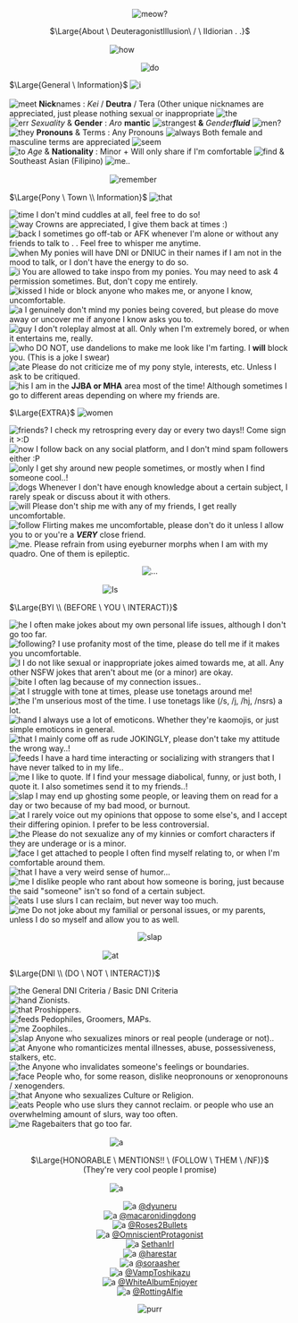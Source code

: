 <div align="center"> 

![meow?](https://komarev.com/ghpvc/?username=your-DeuteragonistIllusion)
</div>

<p align="center">
$\Large{About \ DeuteragonistIllusion\ / \ IIdiorian . .}$
</p>

ㅤㅤㅤㅤㅤㅤㅤㅤㅤㅤㅤㅤㅤㅤ![how](https://i.imgur.com/udGOht7.png)

<div align="center"> 

![do](https://watermelon.crd.co/assets/images/gallery22/9ce10986.gif?v=9a76615e)
</div>


$\Large{General \  Information}$ ![i](https://xyz.crd.co/assets/images/gallery17/a62799b2.gif?v=4ca63763) <br> <br> ![meet](https://xyz.crd.co/assets/images/gallery11/7eed65f4.gif?v=4ca63763) **Nick**names : *Kei* / **Deutra** / Tera (Other unique nicknames are appreciated, just please nothing sexual or inappropriate ![the](https://xyz.crd.co/assets/images/gallery11/007c8a23.png?v=4ca63763) <br> ![err](https://xyz.crd.co/assets/images/gallery14/0faffe51.gif?v=4ca63763) *Sexuality* & **Gender** : *Aro* **mantic** ![strangest](https://cdn.discordapp.com/emojis/1214710399962845284.webp?size=22&quality=lossless) **&** *Gender****fluid*** ![men?](https://i.postimg.cc/P50kjdB6/Untitled512-20220917093636.png) <br> ![they](https://xyz.crd.co/assets/images/gallery03/65842f23.gif?v=4ca63763) **Pronouns** & Terms :  Any Pronouns ![always](https://xyz.crd.co/assets/images/gallery11/0d3842d9.gif?v=4ca63763) Both female and masculine terms are appreciated ![seem](https://xyz.crd.co/assets/images/gallery03/79dab917.png?v=4ca63763) <br> ![to](https://xyz.crd.co/assets/images/gallery03/f8f6e3dc.gif?v=4ca63763) *Age* & **Nationality** : Minor + Will only share if I'm comfortable ![find](https://xyz.crd.co/assets/images/gallery03/5ff29e38.gif?v=4ca63763) & Southeast Asian (Filipino) ![me..](https://xyz.crd.co/assets/images/gallery10/2dc3bc32.gif?v=4ca63763)

ㅤㅤㅤㅤㅤㅤㅤㅤㅤㅤㅤㅤㅤㅤ![remember](https://64.media.tumblr.com/3a5c65b2ad6e0351d30113982990f993/59529026e66043b3-75/s1280x1920/f8b35da75fdacfba7dde49582b59216940345c23.pnj)


$\Large{Pony \ Town \\ Information}$ ![that](https://watermelon.crd.co/assets/images/gallery05/e39516b1.gif?v=9a76615e)

![time](https://xyz.crd.co/assets/images/gallery01/adb2e587.gif?v=4ca63763) I don't mind cuddles at all, feel free to do so! <br> ![way](https://xyz.crd.co/assets/images/gallery01/adb2e587.gif?v=4ca63763) Crowns are appreciated, I give them back at times :) <br> ![back](https://xyz.crd.co/assets/images/gallery01/adb2e587.gif?v=4ca63763) I sometimes go off-tab or AFK whenever I'm alone or without any friends to talk to . . Feel free to whisper me anytime. <br> ![when](https://xyz.crd.co/assets/images/gallery01/adb2e587.gif?v=4ca63763) My ponies will have DNI or DNIUC in their names if I am not in the mood to talk, or I don't have the energy to do so. <br> ![i](https://xyz.crd.co/assets/images/gallery01/adb2e587.gif?v=4ca63763) You are allowed to take inspo from my ponies. You may need to ask 4 permission sometimes. But, don't copy me entirely. <br> ![kissed](https://xyz.crd.co/assets/images/gallery01/adb2e587.gif?v=4ca63763) I hide or block anyone who makes me, or anyone I know, uncomfortable. <br> ![a](https://xyz.crd.co/assets/images/gallery01/adb2e587.gif?v=4ca63763) I genuinely don't mind my ponies being covered, but please do move away or uncover me if anyone I know asks you to. <br> ![guy](https://xyz.crd.co/assets/images/gallery01/adb2e587.gif?v=4ca63763) I don't roleplay almost at all. Only when I'm extremely bored, or when it entertains me, really. <br> ![who](https://xyz.crd.co/assets/images/gallery01/adb2e587.gif?v=4ca63763) DO NOT, use dandelions to make me look like I'm farting. I **will** block you. (This is a joke I swear) <br> ![ate](https://xyz.crd.co/assets/images/gallery01/adb2e587.gif?v=4ca63763) Please do not criticize me of my pony style, interests, etc. Unless I ask to be critiqued.
<br> ![his](https://xyz.crd.co/assets/images/gallery01/adb2e587.gif?v=4ca63763) I am in the **JJBA or MHA** area most of the time! Although sometimes I go to different areas depending on where my friends are.

$\Large{EXTRA}$ ![women](https://watermelon.crd.co/assets/images/gallery05/e39516b1.gif?v=9a76615e)

![friends?](https://xyz.crd.co/assets/images/gallery01/adb2e587.gif?v=4ca63763) I check my retrospring every day or every two days!! Come sign it >:D <br> ![now](https://xyz.crd.co/assets/images/gallery01/adb2e587.gif?v=4ca63763) I follow back on any social platform, and I don't mind spam followers either :P <br> ![only](https://xyz.crd.co/assets/images/gallery01/adb2e587.gif?v=4ca63763) I get shy around new people sometimes, or mostly when I find someone cool..! <br> ![dogs](https://xyz.crd.co/assets/images/gallery01/adb2e587.gif?v=4ca63763) Whenever I don't have enough knowledge about a certain subject, I rarely speak or discuss about it with others. <br> ![will](https://xyz.crd.co/assets/images/gallery01/adb2e587.gif?v=4ca63763) Please don't ship me with any of my friends, I get really uncomfortable. <br> ![follow](https://xyz.crd.co/assets/images/gallery01/adb2e587.gif?v=4ca63763) Flirting makes me uncomfortable, please don't do it unless I allow you to or you're a ***VERY*** close friend. <br> ![me.](https://xyz.crd.co/assets/images/gallery01/adb2e587.gif?v=4ca63763) Please refrain from using eyeburner morphs when I am with my quadro. One of them is epileptic.

<div align="center"> 

![...](https://watermelon.crd.co/assets/images/gallery21/988b7a01.gif?v=9a76615e)
</div>

ㅤㅤㅤㅤㅤㅤㅤㅤㅤㅤㅤㅤㅤ![Is](https://64.media.tumblr.com/3a5c65b2ad6e0351d30113982990f993/59529026e66043b3-75/s1280x1920/f8b35da75fdacfba7dde49582b59216940345c23.pnj)

$\Large{BYI \\ (BEFORE \ YOU \ INTERACT)}$

![he](https://64.media.tumblr.com/39b1ad7d60fa0c028f6b6465c22b51cb/tumblr_inline_p7lbzftHdi1qid2nw_75sq.gif) I often make jokes about my own personal life issues, although I don't go too far. <br> ![following?](https://64.media.tumblr.com/39b1ad7d60fa0c028f6b6465c22b51cb/tumblr_inline_p7lbzftHdi1qid2nw_75sq.gif) I use profanity most of the time, please do tell me if it makes you uncomfortable. <br> ![I](https://64.media.tumblr.com/39b1ad7d60fa0c028f6b6465c22b51cb/tumblr_inline_p7lbzftHdi1qid2nw_75sq.gif) I do not like sexual or inappropriate jokes aimed towards me, at all. Any other NSFW jokes that aren't about me (or a minor) are okay. <br> ![bite](https://64.media.tumblr.com/39b1ad7d60fa0c028f6b6465c22b51cb/tumblr_inline_p7lbzftHdi1qid2nw_75sq.gif) I often lag because of my connection issues.. <br> ![at](https://64.media.tumblr.com/39b1ad7d60fa0c028f6b6465c22b51cb/tumblr_inline_p7lbzftHdi1qid2nw_75sq.gif) I struggle with tone at times, please use tonetags around me! <br> ![the](https://64.media.tumblr.com/39b1ad7d60fa0c028f6b6465c22b51cb/tumblr_inline_p7lbzftHdi1qid2nw_75sq.gif) I'm unserious most of the time. I use tonetags like (/s, /j, /hj, /nsrs) a lot. <br> ![hand](https://64.media.tumblr.com/39b1ad7d60fa0c028f6b6465c22b51cb/tumblr_inline_p7lbzftHdi1qid2nw_75sq.gif) I always use a lot of emoticons. Whether they're kaomojis, or just simple emoticons in general. <br> ![that](https://64.media.tumblr.com/39b1ad7d60fa0c028f6b6465c22b51cb/tumblr_inline_p7lbzftHdi1qid2nw_75sq.gif) I mainly come off as rude JOKINGLY, please don't take my attitude the wrong way..! <br> ![feeds](https://64.media.tumblr.com/39b1ad7d60fa0c028f6b6465c22b51cb/tumblr_inline_p7lbzftHdi1qid2nw_75sq.gif) I have a hard time interacting or socializing with strangers that I have never talked to in my life.. <br> ![me](https://64.media.tumblr.com/39b1ad7d60fa0c028f6b6465c22b51cb/tumblr_inline_p7lbzftHdi1qid2nw_75sq.gif) I like to quote. If I find your message diabolical, funny, or just both, I quote it. I also sometimes send it to my friends..! <br> ![slap](https://64.media.tumblr.com/39b1ad7d60fa0c028f6b6465c22b51cb/tumblr_inline_p7lbzftHdi1qid2nw_75sq.gif) I may end up ghosting some people, or leaving them on read for a day or two because of my bad mood, or burnout. <br> ![at](https://64.media.tumblr.com/39b1ad7d60fa0c028f6b6465c22b51cb/tumblr_inline_p7lbzftHdi1qid2nw_75sq.gif) I rarely voice out my opinions that oppose to some else's, and I accept their differing opinion. I prefer to be less controversial. <br> ![the](https://64.media.tumblr.com/39b1ad7d60fa0c028f6b6465c22b51cb/tumblr_inline_p7lbzftHdi1qid2nw_75sq.gif) Please do not sexualize any of my kinnies or comfort characters if they are underage or is a minor. <br> ![face](https://64.media.tumblr.com/39b1ad7d60fa0c028f6b6465c22b51cb/tumblr_inline_p7lbzftHdi1qid2nw_75sq.gif) I get attached to people I often find myself relating to, or when I'm comfortable around them. <br> ![that](https://64.media.tumblr.com/39b1ad7d60fa0c028f6b6465c22b51cb/tumblr_inline_p7lbzftHdi1qid2nw_75sq.gif) I have a very weird sense of humor... <br> ![me](https://64.media.tumblr.com/39b1ad7d60fa0c028f6b6465c22b51cb/tumblr_inline_p7lbzftHdi1qid2nw_75sq.gif) I dislike people who rant about how someone is boring, just because the said "someone" isn't so fond of a certain subject. <br> ![eats](https://64.media.tumblr.com/39b1ad7d60fa0c028f6b6465c22b51cb/tumblr_inline_p7lbzftHdi1qid2nw_75sq.gif) I use slurs I can reclaim, but never way too much. <br> ![me](https://64.media.tumblr.com/39b1ad7d60fa0c028f6b6465c22b51cb/tumblr_inline_p7lbzftHdi1qid2nw_75sq.gif) Do not joke about my familial or personal issues, or my parents, unless I do so myself and allow you to as well.

<div align="center">

![slap](https://watermelon.crd.co/assets/images/gallery21/a65d0947.gif?v=9a76615e)
</div>

ㅤㅤㅤㅤㅤㅤㅤㅤㅤㅤㅤㅤㅤ![at](https://64.media.tumblr.com/3a5c65b2ad6e0351d30113982990f993/59529026e66043b3-75/s1280x1920/f8b35da75fdacfba7dde49582b59216940345c23.pnj)

$\Large{DNI \\ (DO \ NOT \ INTERACT)}$

![the](https://watermelon.crd.co/assets/images/gallery05/66ce1a7b.gif?v=6332de85) General DNI Criteria / Basic DNI Criteria <br> ![hand](https://watermelon.crd.co/assets/images/gallery05/66ce1a7b.gif?v=6332de85) Zionists. <br> ![that](https://watermelon.crd.co/assets/images/gallery05/66ce1a7b.gif?v=6332de85) Proshippers. <br> ![feeds](https://watermelon.crd.co/assets/images/gallery05/66ce1a7b.gif?v=6332de85) Pedophiles, Groomers, MAPs. <br> ![me](https://watermelon.crd.co/assets/images/gallery05/66ce1a7b.gif?v=6332de85) Zoophiles.. <br> ![slap](https://watermelon.crd.co/assets/images/gallery05/66ce1a7b.gif?v=6332de85) Anyone who sexualizes minors or real people (underage or not).. <br> ![at](https://watermelon.crd.co/assets/images/gallery05/66ce1a7b.gif?v=6332de85) Anyone who romanticizes mental illnesses, abuse, possessiveness, stalkers, etc. <br> ![the](https://watermelon.crd.co/assets/images/gallery05/66ce1a7b.gif?v=6332de85) Anyone who invalidates someone's feelings or boundaries. <br> ![face](https://watermelon.crd.co/assets/images/gallery05/66ce1a7b.gif?v=6332de85) People who, for some reason, dislike neopronouns or xenopronouns / xenogenders. <br> ![that](https://watermelon.crd.co/assets/images/gallery05/66ce1a7b.gif?v=6332de85) Anyone who sexualizes Culture or Religion. <br> ![eats](https://watermelon.crd.co/assets/images/gallery05/66ce1a7b.gif?v=6332de85) People who use slurs they cannot reclaim. or people who use an overwhelming amount of slurs, way too often. <br> ![me](https://watermelon.crd.co/assets/images/gallery05/66ce1a7b.gif?v=6332de85) Ragebaiters that go too far.

ㅤㅤㅤㅤㅤㅤㅤㅤㅤㅤㅤㅤㅤㅤ![a](https://64.media.tumblr.com/3a5c65b2ad6e0351d30113982990f993/59529026e66043b3-75/s1280x1920/f8b35da75fdacfba7dde49582b59216940345c23.pnj)

 <p align="center">
$\Large{HONORABLE \ MENTIONS!! \ (FOLLOW \ THEM \ /NF)}$ <br> (They're very cool people I promise)
</p>

ㅤㅤㅤㅤㅤㅤㅤㅤㅤㅤㅤㅤㅤㅤ![a](https://i.imgur.com/udGOht7.png)

<div align="center"> 

![a](https://watermelon.crd.co/assets/images/gallery05/4b5da243.gif?v=9a76615e) [@dyuneru](https://github.com/dyuneru) <br> ![a](https://watermelon.crd.co/assets/images/gallery05/4b5da243.gif?v=9a76615e) [@macaronidingdong](https://github.com/macaronidingdong) <br> ![a](https://watermelon.crd.co/assets/images/gallery05/4b5da243.gif?v=9a76615e) [@Roses2Bullets](https://github.com/Roses2bullets) <br> ![a](https://watermelon.crd.co/assets/images/gallery05/4b5da243.gif?v=9a76615e) [@OmniscientProtagonist](https://github.com/OmniscientProtagonist) <br> ![a](https://watermelon.crd.co/assets/images/gallery05/4b5da243.gif?v=9a76615e) [SethanIrl](https://github.com/SethanIrl) <br> ![a](https://watermelon.crd.co/assets/images/gallery05/4b5da243.gif?v=9a76615e) [@harestar](https://github.com/harestar)  <br> ![a](https://watermelon.crd.co/assets/images/gallery05/4b5da243.gif?v=9a76615e) [@soraasher](https://github.com/soraasher) <br> ![a](https://watermelon.crd.co/assets/images/gallery05/4b5da243.gif?v=9a76615e) [@VampToshikazu](https://github.com/VampToshikazu) <br> ![a](https://watermelon.crd.co/assets/images/gallery05/4b5da243.gif?v=9a76615e) [@WhiteAlbumEnjoyer](https://github.com/WhiteAlbumEnjoyer) <br> ![a](https://watermelon.crd.co/assets/images/gallery05/4b5da243.gif?v=9a76615e) [@RottingAlfie](https://github.com/RottingAlfie)
</div>

<div align="center">

![purr](https://watermelon.crd.co/assets/images/gallery21/24557b5d.gif?v=9a76615e)
</div>
